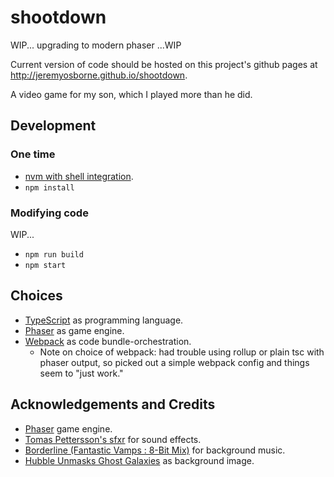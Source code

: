 # shootdown

WIP... upgrading to modern phaser ...WIP

Current version of code should be hosted on this project's github pages at http://jeremyosborne.github.io/shootdown.

A video game for my son, which I played more than he did.


## Development

### One time

* [nvm with shell integration](https://github.com/nvm-sh/nvm?tab=readme-ov-file#deeper-shell-integration).
* `npm install`

### Modifying code

WIP...

* `npm run build`
* `npm start`

## Choices

* [TypeScript](https://www.typescriptlang.org/) as programming language.
* [Phaser](https://phaser.io/) as game engine.
* [Webpack](https://webpack.js.org/) as code bundle-orchestration.
  * Note on choice of webpack: had trouble using rollup or plain tsc with phaser output, so picked out a simple webpack config and things seem to "just work."

## Acknowledgements and Credits

* [Phaser](http://phaser.io) game engine.
* [Tomas Pettersson's sfxr](http://www.drpetter.se/project_sfxr.html) for sound effects.
* [Borderline (Fantastic Vamps : 8-Bit Mix)](http://dig.ccmixter.org/files/vamps/8749) for background music.
* [Hubble Unmasks Ghost Galaxies](http://hubblesite.org/newscenter/archive/releases/2012/26/image/b/) as background image.
